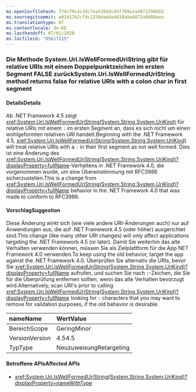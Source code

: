 ```yaml
---
ms.openlocfilehash: f7dcf9c4c3dc7ea536ddc847769a1a30f1298bb2
ms.sourcegitcommit: e02d17b2cf9c1258dadda4810a5e6072a0089aee
ms.translationtype: HT
ms.contentlocale: de-DE
ms.lasthandoff: 07/01/2020
ms.locfileid: "85617215"
---
```

### <a name="systemuriiswellformeduristring-method-returns-false-for-relative-uris-with-a-colon-char-in-first-segment"></a><span data-ttu-id="4e62c-101">Die Methode System.Uri.IsWellFormedUriString gibt für relative URIs mit einem Doppelpunktzeichen im ersten Segment FALSE zurück</span><span class="sxs-lookup"><span data-stu-id="4e62c-101">System.Uri.IsWellFormedUriString method returns false for relative URIs with a colon char in first segment</span></span>

#### <a name="details"></a><span data-ttu-id="4e62c-102">Details</span><span class="sxs-lookup"><span data-stu-id="4e62c-102">Details</span></span>

<span data-ttu-id="4e62c-103">Ab .NET Framework 4.5 zeigt <xref:System.Uri.IsWellFormedUriString(System.String,System.UriKind)> für relative URIs mit einem `:` im ersten Segment an, dass es sich nicht um einen wohlgeformten relativen URI handelt.</span><span class="sxs-lookup"><span data-stu-id="4e62c-103">Beginning with the .NET Framework 4.5, <xref:System.Uri.IsWellFormedUriString(System.String,System.UriKind)> will treat relative URIs with a `:` in their first segment as not well formed.</span></span> <span data-ttu-id="4e62c-104">Dies ist eine Änderung des <xref:System.Uri.IsWellFormedUriString(System.String,System.UriKind)?displayProperty=fullName>-Verhaltens in .NET Framework 4.0, die vorgenommen wurde, um eine Übereinstimmung mit RFC3986 sicherzustellen.</span><span class="sxs-lookup"><span data-stu-id="4e62c-104">This is a change from <xref:System.Uri.IsWellFormedUriString(System.String,System.UriKind)?displayProperty=fullName> behavior in the .NET Framework 4.0 that was made to conform to RFC3986.</span></span>

#### <a name="suggestion"></a><span data-ttu-id="4e62c-105">Vorschlag</span><span class="sxs-lookup"><span data-stu-id="4e62c-105">Suggestion</span></span>

<span data-ttu-id="4e62c-106">Diese Änderung wirkt sich (wie viele andere URI-Änderungen auch) nur auf Anwendungen aus, die auf .NET Framework 4.5 (oder höher) ausgerichtet sind.</span><span class="sxs-lookup"><span data-stu-id="4e62c-106">This change (like many other URI changes) will only affect applications targeting the .NET Framework 4.5 (or later).</span></span> <span data-ttu-id="4e62c-107">Damit Sie weiterhin das alte Verhalten verwenden können, müssen Sie als Zielplattform für die App NET Framework 4.0 verwenden.</span><span class="sxs-lookup"><span data-stu-id="4e62c-107">To keep using the old behavior, target the app against the .NET Framework 4.0.</span></span> <span data-ttu-id="4e62c-108">Überprüfen Sie alternativ die URIs, bevor Sie <xref:System.Uri.IsWellFormedUriString(System.String,System.UriKind)?displayProperty=fullName> aufrufen, und suchen Sie nach `:`-Zeichen, die Sie für die Überprüfung entfernen sollten, wenn das alte Verhalten bevorzugt wird.</span><span class="sxs-lookup"><span data-stu-id="4e62c-108">Alternatively, scan URI's prior to calling <xref:System.Uri.IsWellFormedUriString(System.String,System.UriKind)?displayProperty=fullName> looking for `:` characters that you may want to remove for validation purposes, if the old behavior is desirable.</span></span>

| <span data-ttu-id="4e62c-109">name</span><span class="sxs-lookup"><span data-stu-id="4e62c-109">Name</span></span>    | <span data-ttu-id="4e62c-110">Wert</span><span class="sxs-lookup"><span data-stu-id="4e62c-110">Value</span></span>       |
|:--------|:------------|
| <span data-ttu-id="4e62c-111">Bereich</span><span class="sxs-lookup"><span data-stu-id="4e62c-111">Scope</span></span>   | <span data-ttu-id="4e62c-112">Gering</span><span class="sxs-lookup"><span data-stu-id="4e62c-112">Minor</span></span>       |
| <span data-ttu-id="4e62c-113">Version</span><span class="sxs-lookup"><span data-stu-id="4e62c-113">Version</span></span> | <span data-ttu-id="4e62c-114">4.5</span><span class="sxs-lookup"><span data-stu-id="4e62c-114">4.5</span></span>         |
| <span data-ttu-id="4e62c-115">Typ</span><span class="sxs-lookup"><span data-stu-id="4e62c-115">Type</span></span>    | <span data-ttu-id="4e62c-116">Neuzuweisung</span><span class="sxs-lookup"><span data-stu-id="4e62c-116">Retargeting</span></span> |

#### <a name="affected-apis"></a><span data-ttu-id="4e62c-117">Betroffene APIs</span><span class="sxs-lookup"><span data-stu-id="4e62c-117">Affected APIs</span></span>

- <xref:System.Uri.IsWellFormedUriString(System.String,System.UriKind)?displayProperty=nameWithType>
